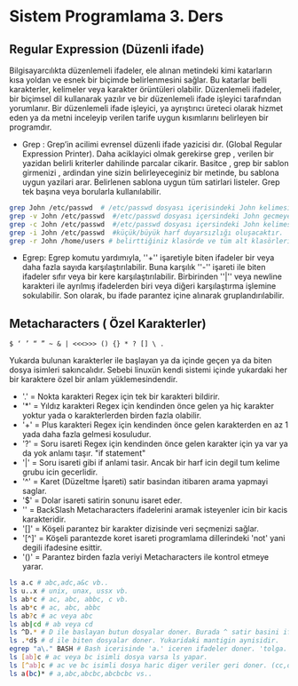 # Sistem Programlama 3. Ders

## Regular Expression (Düzenli ifade)
Bilgisayarcılıkta düzenlemeli ifadeler, ele alınan metindeki kimi katarların kısa yoldan ve esnek bir biçimde belirlenmesini sağlar. Bu katarlar belli karakterler, kelimeler veya karakter örüntüleri olabilir. Düzenlemeli ifadeler, bir biçimsel dil kullanarak yazılır ve bir düzenlemeli ifade işleyici tarafından yorumlanır. Bir düzenlemeli ifade işleyici, ya ayrıştırıcı üreteci olarak hizmet eden ya da metni inceleyip verilen tarife uygun kısımlarını belirleyen bir programdır.

- Grep : Grep’in acilimi evrensel düzenli ifade yazicisi dır. (Global Regular Expression Printer). Daha aciklayici olmak gerekirse grep , verilen bir yazidan belirli kriterler dahilinde parcalar cikarir. Basitce , grep bir sablon girmenizi , ardindan yine sizin belirleyeceginiz bir metinde, bu sablona uygun yazilari arar. Belirlenen sablona uygun tüm satirlari listeler. Grep tek başına veya borularla kullanılabilir.

``` bash
grep John /etc/passwd  # /etc/passwd dosyası içerisindeki John kelimesinin geçtiği satırları listeler.
grep -v John /etc/passwd  #/etc/passwd dosyası içersindeki John gecmeyen satırları listeleyecektir.
grep -c John /etc/passwd  #/etc/passwd dosyası içersindeki John kelimesinin dosya içerisinde kaç kez kullanıldığını listeleyecektir.
grep -i John /etc/passwd  #küçük/büyük harf duyarsızlığı oluşacaktır.
grep -r John /home/users # belirttiğiniz klasörde ve tüm alt klasörlerinde arama yapacaktir.
```
- Egrep: Egrep komutu yardımıyla, ''+'' işaretiyle biten ifadeler bir veya daha fazla sayıda karşılaştırılabilir. Buna karşılık ''-'' işareti ile biten ifadeler sıfır veya bir kere karşılaştırılabilir. Birbirinden ''|'' veya newline karakteri ile ayrılmış ifadelerden biri veya diğeri karşılaştırma işlemine sokulabilir. Son olarak, bu ifade parantez içine alınarak gruplandırılabilir. 

## Metacharacters ( Özel Karakterler)
    $ ‘ ’ “ ” ~ & | <<<>>> () {} * ? [] \ .
Yukarda bulunan karakterler ile başlayan ya da içinde geçen ya da biten dosya isimleri sakıncalıdır. Sebebi linuxün kendi sistemi içinde yukardaki her bir karaktere özel bir anlam yüklemesindendir.

- '.' = Nokta karakteri Regex için tek bir karakteri bildirir.
- '*' = Yıldız karakteri Regex için kendinden önce gelen ya hiç karakter yoktur yada o karakterlerden birden fazla olabilir.
- '+' = Plus karakteri Regex için kendinden önce gelen karakterden en az 1 yada daha fazla gelmesi kosuludur.
- '?' = Soru isareti Regex için kendinden önce gelen karakter için ya var ya da yok anlamı taşır. "if statement"
- '|' = Soru isareti gibi if anlami tasir. Ancak bir harf icin degil tum kelime grubu icin gecerlidir.
- '^' = Karet (Düzeltme İşareti) satir basindan itibaren arama yapmayi saglar.
- '$' = Dolar isareti satirin sonunu isaret eder.
- '\' = BackSlash Metacharacters ifadelerini aramak isteyenler icin bir kacis karakteridir.
- '[]' = Köşeli parantez bir karakter dizisinde veri seçmenizi sağlar.
- '[^]' = Köşeli parantezde koret isareti programlama dillerindeki 'not' yani degili ifadesine esittir.
- '()' = Parantez birden fazla veriyi Metacharacters ile kontrol etmeye yarar.

``` bash
ls a.c # abc,adc,a&c vb.. 
ls u..x # unix, unax, ussx vb.
ls ab*c # ac, abc, abbc, c vb.
ls ab*c # ac, abc, abbc
ls ab?c # ac veya abc
ls ab|cd # ab veya cd
ls ^D.* # D ile baslayan butun dosyalar doner. Burada ^ satir basini ifade eder. Yildiz ise kendisinden onceki karakterin birden fazla olacagini soyler. Kendinden onceki karakter ise nokta oldugu icin gelebilecek karakterlerde herhangibi bir char veri gelebilir diyebiliriz.
ls .*d$ # d ile biten dosyalar doner. Yukaridaki mantigin aynisidir.
egrep "a\." BASH # Bash icerisinde 'a.' iceren ifadeler doner. 'tolga.' gibi.
ls [ab]c # ac veya bc isimli dosya varsa ls yapar.
ls [^ab]c # ac ve bc isimli dosya haric diger veriler geri doner. (cc,dc,fc vs..)
ls a(bc)* # a,abc,abcbc,abcbcbc vs..

```